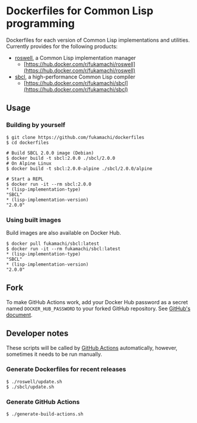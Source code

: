 # Dockerfiles for Common Lisp programming

Dockerfiles for each version of Common Lisp implementations and utilities. Currently provides for the following products:

- [roswell](https://github.com/roswell/roswell), a Common Lisp implementation manager
  - [https://hub.docker.com/r/fukamachi/roswell](https://hub.docker.com/r/fukamachi/roswell)
- [sbcl](http://sbcl.org), a high-performance Common Lisp compiler
  - [https://hub.docker.com/r/fukamachi/sbcl](https://hub.docker.com/r/fukamachi/sbcl)

## Usage

### Building by yourself

```
$ git clone https://github.com/fukamachi/dockerfiles
$ cd dockerfiles

# Build SBCL 2.0.0 image (Debian)
$ docker build -t sbcl:2.0.0 ./sbcl/2.0.0
# On Alpine Linux
$ docker build -t sbcl:2.0.0-alpine ./sbcl/2.0.0/alpine

# Start a REPL
$ docker run -it --rm sbcl:2.0.0
* (lisp-implementation-type)
"SBCL"
* (lisp-implementation-version)
"2.0.0"
```

### Using built images

Build images are also available on Docker Hub.

```
$ docker pull fukamachi/sbcl:latest
$ docker run -it --rm fukamachi/sbcl:latest
* (lisp-implementation-type)
"SBCL"
* (lisp-implementation-version)
"2.0.0"
```

## Fork

To make GitHub Actions work, add your Docker Hub password as a secret named `DOCKER_HUB_PASSWORD` to your forked GitHub repository. See [GitHub's document](https://help.github.com/en/actions/automating-your-workflow-with-github-actions/creating-and-using-encrypted-secrets).

## Developer notes

These scripts will be called by [GitHub Actions](https://github.com/fukamachi/dockerfiles/actions) automatically, however, sometimes it needs to be run manually.

### Generate Dockerfiles for recent releases

```
$ ./roswell/update.sh
$ ./sbcl/update.sh
```

### Generate GitHub Actions

```
$ ./generate-build-actions.sh
```
